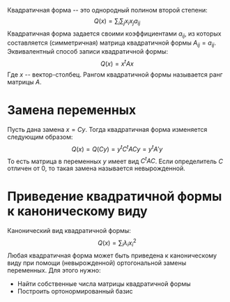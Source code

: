 Квадратичная форма -- это однородный полином второй степени:
$$Q(x) = \sum_i \sum_j x_i x_j a_{ij}$$
Квадратичная форма задается своими коэффициентами $a_{ij}$, из которых составляется (симметричная) матрица квадратичной формы $A_{ij} = a_{ij}$.
Эквивалентный способ записи квадратичной формы:
$$Q(x) = x^tAx$$
Где $x$ -- вектор-столбец.
Рангом квадратичной формы называется ранг матрицы $A$.
# Замена переменных
Пусть дана замена $x = Cy$. Тогда квадратичная форма изменяется следующим образом:
$$Q(x) = Q(Cy) = y^tC^tACy = y^tA'y$$
То есть матрица в переменных $y$ имеет вид $C^tAC$. Если определитель $C$ отличен от 0, то такая замена называется невырожденной.
# Приведение квадратичной формы к каноническому виду
Канонический вид квадратичной формы:
$$Q(x) = \sum_i \lambda_i x_i^2$$
Любая квадратичная форма может быть приведена к каноническому виду при помощи (невырожденной) ортогональной замены переменных. Для этого нужно:
* Найти собственные числа матрицы квадратичной формы
* Построить ортонормированный базис 
